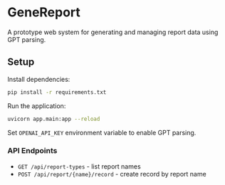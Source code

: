 # GeneReport

A prototype web system for generating and managing report data using GPT parsing.

## Setup

Install dependencies:
```bash
pip install -r requirements.txt
```

Run the application:
```bash
uvicorn app.main:app --reload
```

Set `OPENAI_API_KEY` environment variable to enable GPT parsing.

### API Endpoints

- `GET /api/report-types` - list report names
- `POST /api/report/{name}/record` - create record by report name

